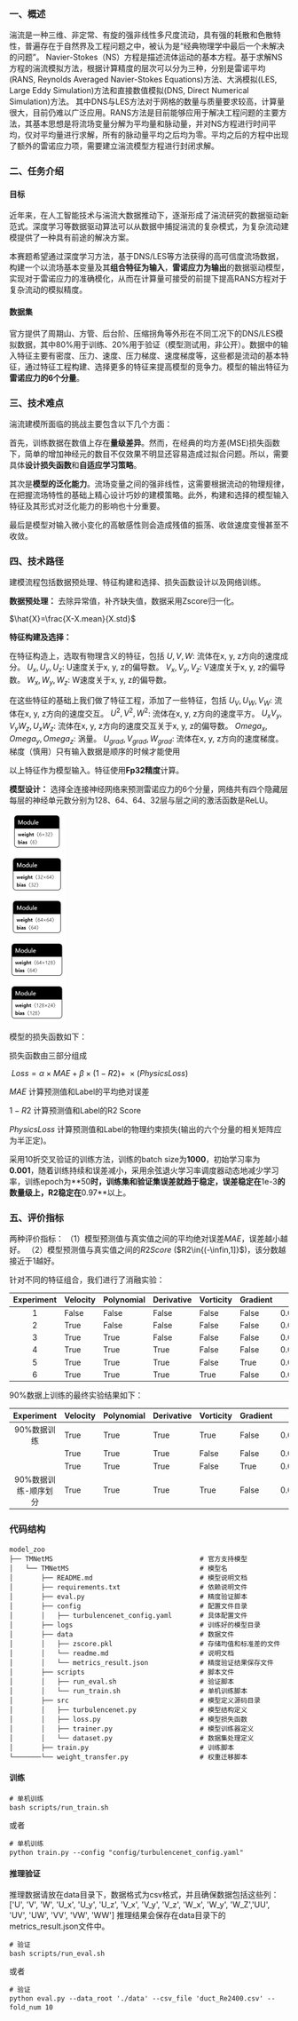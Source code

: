 ### 一、概述

湍流是一种三维、非定常、有旋的强非线性多尺度流动，具有强的耗散和色散特性，普遍存在于自然界及工程问题之中，被认为是“经典物理学中最后一个未解决的问题”。
Navier-Stokes（NS）方程是描述流体运动的基本方程。基于求解NS方程的湍流模拟方法，根据计算精度的层次可以分为三种，分别是雷诺平均(RANS, Reynolds Averaged Navier-Stokes Equations)方法、大涡模拟(LES, Large Eddy Simulation)方法和直接数值模拟(DNS, Direct Numerical Simulation)方法。
其中DNS与LES方法对于网格的数量与质量要求较高，计算量很大，目前仍难以广泛应用。RANS方法是目前能够应用于解决工程问题的主要方法，其基本思想是将流场变量分解为平均量和脉动量，并对NS方程进行时间平均，仅对平均量进行求解，所有的脉动量平均之后均为零。平均之后的方程中出现了额外的雷诺应力项，需要建立湍流模型方程进行封闭求解。


### 二、任务介绍
#### 目标
近年来，在人工智能技术与湍流大数据推动下，逐渐形成了湍流研究的数据驱动新范式。深度学习等数据驱动算法可以从数据中捕捉湍流的复杂模式，为复杂流动建模提供了一种具有前途的解决方案。

本赛题希望通过深度学习方法，基于DNS/LES等方法获得的高可信度流场数据，构建一个以流场基本变量及其**组合特征为输入**，**雷诺应力为输出**的数据驱动模型，实现对于雷诺应力的准确模化，从而在计算量可接受的前提下提高RANS方程对于复杂流动的模拟精度。
#### 数据集
官方提供了周期山、方管、后台阶、压缩拐角等外形在不同工况下的DNS/LES模拟数据，其中80%用于训练、20%用于验证（模型测试用，非公开）。数据中的输入特征主要有密度、压力、速度、压力梯度、速度梯度等，这些都是流动的基本特征，通过特征工程构建、选择更多的特征来提高模型的竞争力。模型的输出特征为**雷诺应力的6个分量**。

### 三、技术难点

湍流建模所面临的挑战主要包含以下几个方面：

首先，训练数据在数值上存在**量级差异**。然而，在经典的均方差(MSE)损失函数下，简单的增加神经元的数目不仅效果不明显还容易造成过拟合问题。所以，需要具体**设计损失函数**和**自适应学习策略**。

其次是**模型的泛化能力**。流场变量之间的强非线性，这需要根据流动的物理规律，在把握流场特性的基础上精心设计巧妙的建模策略。此外，构建和选择的模型输入特征及其形式对泛化能力的影响也十分重要。

最后是模型对输入微小变化的高敏感性则会造成残值的振荡、收敛速度变慢甚至不收敛。

### 四、技术路径

建模流程包括数据预处理、特征构建和选择、损失函数设计以及网络训练。

**数据预处理：** 去除异常值，补齐缺失值，数据采用Zscore归一化。

$\hat{X}=\frac{X-X.mean}{X.std}$

**特征构建及选择：**

在特征构造上，选取有物理含义的特征，包括
$U, V, W$: 流体在x, y, z方向的速度成分。
$U_x, U_y, U_z$: U速度关于x, y, z的偏导数。
$V_x, V_y, V_z$: V速度关于x, y, z的偏导数。
$W_x, W_y, W_z$: W速度关于x, y, z的偏导数。

在这些特征的基础上我们做了特征工程，添加了一些特征，包括
$U_V, U_W, V_W$: 流体在x, y, z方向的速度交互。
$U^2, V^2, W^2$: 流体在x, y, z方向的速度平方。
$U_xV_y, V_yW_z, U_xW_z$: 流体在x, y, z方向的速度交互关于x, y, z的偏导数。
$Omega_x, Omega_y, Omega_z$: 涡量。
$U_{grad}, V_{grad}, W_{grad}$: 流体在x, y, z方向的速度梯度。梯度（慎用）只有输入数据是顺序的时候才能使用

以上特征作为模型输入。特征使用**Fp32精度**计算。


**模型设计：**
选择全连接神经网络来预测雷诺应力的6个分量，网络共有四个隐藏层每层的神经单元数分别为128、64、64、32层与层之间的激活函数是ReLU。

<img src="asset/best.png" style="zoom:50%;" />

模型的损失函数如下：

损失函数由三部分组成

$\ { Loss }=\alpha \times  M A E+\beta \times (1-R 2)+  \ \times( { PhysicsLoss })$

$MAE$ 计算预测值和Label的平均绝对误差

$1-R2$ 计算预测值和Label的R2 Score

$PhysicsLoss$ 计算预测值和Label的物理约束损失(输出的六个分量的相关矩阵应为半正定)。

采用10折交叉验证的训练方法，训练的batch size为**1000**，初始学习率为**0.001**，随着训练持续和误差减小，采用余弦退火学习率调度器动态地减少学习率，训练epoch为**$50$**时，训练集和验证集误差就趋于稳定，误差稳定在**1e-3**的数量级上，R2稳定在**0.97**以上。

### 五、评价指标
两种评价指标：
（1）模型预测值与真实值之间的平均绝对误差$MAE$，误差越小越好。
（2）模型预测值与真实值之间的$R2 Score$ ($R2\in{(-\infin,1]}$)，该分数越接近于1越好。

 针对不同的特征组合，我们进行了消融实验：


| Experiment | Velocity | Polynomial | Derivative | Vorticity | Gradient | MAE      | R2     |
| :--------: | :------- | ---------- | ---------- | --------- | -------- | -------- | ------ |
|     1      | False    | False      | False      | False     | False    | 0.001597 | 0.9568 |
|     2      | True     | False      | False      | False     | False    | 0.001313 | 0.9708 |
|     3      | True     | True       | False      | False     | False    | 0.001329 | 0.9709 |
|     4      | True     | True       | True       | False     | False    | 0.001388 | 0.9687 |
|     5      | True     | True       | True       | False     | True     | 0.001252 | 0.9744 |
|     6      | True     | True       | True       | True      | False    | 0.001319 | 0.9712 |

90%数据上训练的最终实验结果如下：

|      Experiment      | Velocity | Polynomial | Derivative | Vorticity | Gradient | MAE      | R2     |
| :------------------: | -------- | ---------- | ---------- | --------- | -------- | -------- | ------ |
|     90%数据训练      | True     | True       | True       | True      | False    | 0.000244 | 0.9988 |
|                      | True     | True       | True       | False     | False    | 0.000258 | 0.9986 |
|                      | True     | True       | True       | False     | True     | 0.000413 | 0.9979 |
| 90%数据训练-顺序划分 | True     | True       | True       | True      | False    | 0.001441 | 0.4012 |

### 代码结构
```shell
model_zoo
├── TMNetMS                                     # 官方支持模型
│   └── TMNetMS                                 # 模型名
│       ├── README.md                           # 模型说明文档
│       ├── requirements.txt                    # 依赖说明文件
│       ├── eval.py                             # 精度验证脚本
│       ├── config                              # 配置文件目录
│       │   ├── turbulencenet_config.yaml       # 具体配置文件
│       ├── logs                                # 训练好的模型目录
│       ├── data                                # 数据文件
│       │   ├── zscore.pkl                      # 存储均值和标准差的文件
│       │   └── readme.md                       # 说明文档
│       │   └── metrics_result.json             # 精度验证结果保存文件
│       ├── scripts                             # 脚本文件
│       │   ├── run_eval.sh                     # 验证脚本
│       │   └── run_train.sh                    # 单机训练脚本
│       ├── src                                 # 模型定义源码目录
│       │   ├── turbulencenet.py                # 模型结构定义
│       │   ├── loss.py                         # 模型损失函数
│       │   ├── trainer.py                      # 模型训练器定义
│       │   └── dataset.py                      # 数据集处理定义
│       ├── train.py                            # 训练脚本
└───────└── weight_transfer.py                  # 权重迁移脚本
```
#### 训练
```shell
# 单机训练
bash scripts/run_train.sh
```
或者
```shell
# 单机训练
python train.py --config "config/turbulencenet_config.yaml"
```

####  推理验证
推理数据请放在data目录下，数据格式为csv格式，并且确保数据包括这些列：    
['U', 'V', 'W', 'U_x', 'U_y', 'U_z', 'V_x', 'V_y', 'V_z', 'W_x', 'W_y', 'W_Z','UU', 'UV', 'UW', 'VV', 'VW', 'WW']
推理结果会保存在data目录下的metrics_result.json文件中。

```shell
# 验证
bash scripts/run_eval.sh
```
或者
```shell
# 验证
python eval.py --data_root './data' --csv_file 'duct_Re2400.csv' --fold_num 10
```


